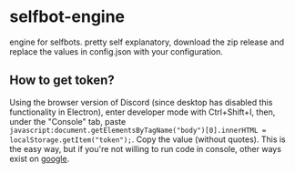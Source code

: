 # selfbot-engine
engine for selfbots. pretty self explanatory, download the zip release and replace the values in config.json with your configuration.

## How to get token?
Using the browser version of Discord (since desktop has disabled this functionality in Electron), enter developer mode with Ctrl+Shift+I, then, under the "Console" tab, paste `javascript:document.getElementsByTagName("body")[0].innerHTML = localStorage.getItem("token");`. Copy the value (without quotes). This is the easy way, but if you're not willing to run code in console, other ways exist on [google](https://www.google.com/search?q=discord+get+token).